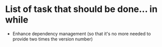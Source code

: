 # List of task that should be done... in while
* Enhance dependency management (so that it's no more needed to provide two times the version number)
